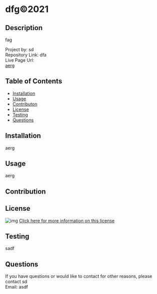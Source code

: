 # dfg©2021

## Description
fag

Project by: sd  
Repository Link: dfa  
Live Page Url:  
[aerg](aerg)

## Table of Contents

* [Installation](#installation)
* [Usage](#usage)
* [Contributon](#credits)
* [License](#license)
* [Testing](#testing)
* [Questions](#questions)

## Installation
aerg

## Usage 
aerg

## Contribution
  
[]()

## License
![img](https://img.shields.io/badge/license-lgpl-3.0-blue)
[Click here for more information on this license](https://choosealicense.com/licenses/lgpl-3.0)


## Testing
sadf

## Questions
If you have questions or would like to contact for other reasons, please contact
sd  
Email: asdf
